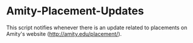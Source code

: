 # Amity-Placement-Updates
This script notifies whenever there is an update related to placements on Amity's website (http://amity.edu/placement/).
